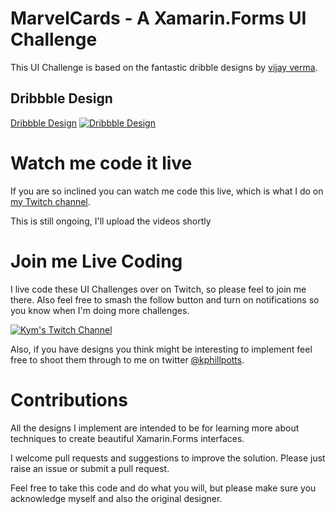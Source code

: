 # MarvelCards - A Xamarin.Forms UI Challenge

This UI Challenge is based on the fantastic dribble designs by [vijay verma](https://dribbble.com/realvjy).  

## Dribbble Design
[Dribbble Design](https://dribbble.com/shots/5935613-Marvel-Movies-Interaction)
[![Dribbble Design](https://github.com/kphillpotts/MarvelCards/blob/master/design/Screenshot_1565521630.png)](https://dribbble.com/shots/5935613-Marvel-Movies-Interaction)

# Watch me code it live
If you are so inclined you can watch me code this live, which is what I do on [my Twitch channel](https://twitch.tv/kymphillpotts). 

This is still ongoing, I'll upload the videos shortly

# Join me Live Coding
I live code these UI Challenges over on Twitch, so please feel to join me there. Also feel free to smash the follow button and turn on notifications so you know when I'm doing more challenges.

[![Kym's Twitch Channel](https://kymphillpotts.com/assets/images/twitch_banner.png)](https://twitch.tv/kymphillpotts)

Also, if you have designs you think might be interesting to implement feel free to shoot them through to me on twitter [@kphillpotts](https://twitter.com/kphillpotts).

# Contributions
All the designs I implement are intended to be for learning more about techniques to create beautiful Xamarin.Forms interfaces. 

I welcome pull requests and suggestions to improve the solution. Please just raise an issue or submit a pull request.

Feel free to take this code and do what you will, but please make sure you acknowledge myself and also the original designer.
